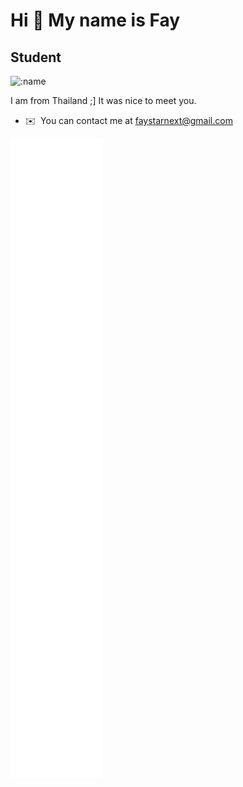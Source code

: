 Hi 👋 My name is Fay
====================

Student
-------------------------------
![:name](https://count.getloli.com/get/@FAYStarNext?theme=asoul)

I am from Thailand ;\] It was nice to meet you.
* ✉️  You can contact me at [faystarnext@gmail.com](mailto:faystarnext@gmail.com)

<img src="https://github.com/FAYStarNext/FAYStarNext/blob/main/github-metrics.svg" alt="Status" />
